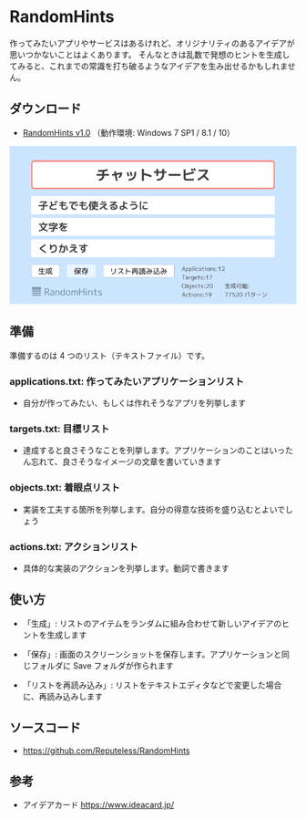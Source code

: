 # RandomHints

作ってみたいアプリやサービスはあるけれど、オリジナリティのあるアイデアが思いつかないことはよくあります。
そんなときは乱数で発想のヒントを生成してみると、これまでの常識を打ち破るようなアイデアを生み出せるかもしれません。

## ダウンロード
- [RandomHints v1.0](https://github.com/Reputeless/RandomHints/releases/download/v1.0/RandomHints.zip) （動作環境: Windows 7 SP1 / 8.1 / 10）

![RandomHints](screenshot.png)

## 準備

準備するのは 4 つのリスト（テキストファイル）です。

### applications.txt: 作ってみたいアプリケーションリスト
- 自分が作ってみたい、もしくは作れそうなアプリを列挙します

### targets.txt: 目標リスト
- 達成すると良さそうなことを列挙します。アプリケーションのことはいったん忘れて、良さそうなイメージの文章を書いていきます

### objects.txt: 着眼点リスト
- 実装を工夫する箇所を列挙します。自分の得意な技術を盛り込むとよいでしょう

### actions.txt: アクションリスト
- 具体的な実装のアクションを列挙します。動詞で書きます

## 使い方

- 「生成」: リストのアイテムをランダムに組み合わせて新しいアイデアのヒントを生成します

- 「保存」: 画面のスクリーンショットを保存します。アプリケーションと同じフォルダに Save フォルダが作られます

- 「リストを再読み込み」: リストをテキストエディタなどで変更した場合に、再読み込みします

## ソースコード
- https://github.com/Reputeless/RandomHints

## 参考
- アイデアカード https://www.ideacard.jp/
